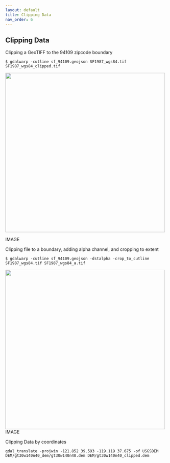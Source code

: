```yaml
---
layout: default
title: Clipping Data
nav_order: 6
---
```


## Clipping Data

Clipping a GeoTIFF to the 94109 zipcode boundary
```
$ gdalwarp -cutline sf_94109.geojson SF1987_wgs84.tif SF1987_wgs84_clipped.tif
```
<img src="https://raw.githubusercontent.com/kimdurante/intro-to-gdal/master/images/94109_crop.png" width="500">

IMAGE

Clipping file to a boundary, adding alpha channel, and cropping to extent
```
$ gdalwarp -cutline sf_94109.geojson -dstalpha -crop_to_cutline SF1987_wgs84.tif SF1987_wgs84_a.tif
```

<img src="https://raw.githubusercontent.com/kimdurante/intro-to-gdal/master/images/94109_alpha_crop.png" width="500">
IMAGE

Clipping Data by coordinates
```
gdal_translate -projwin -121.852 39.593 -119.119 37.675 -of USGSDEM DEM/gt30w140n40_dem/gt30w140n40.dem DEM/gt30w140n40_clipped.dem
```

